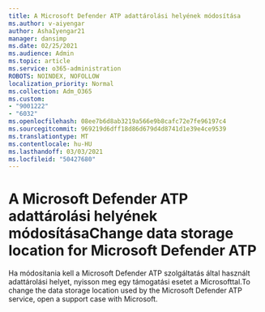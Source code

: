 ```yaml
---
title: A Microsoft Defender ATP adattárolási helyének módosítása
ms.author: v-aiyengar
author: AshaIyengar21
manager: dansimp
ms.date: 02/25/2021
ms.audience: Admin
ms.topic: article
ms.service: o365-administration
ROBOTS: NOINDEX, NOFOLLOW
localization_priority: Normal
ms.collection: Adm_O365
ms.custom:
- "9001222"
- "6032"
ms.openlocfilehash: 08ee7b6d8ab3219a566e9b8cafc72e7fe96197c4
ms.sourcegitcommit: 969219d6dff18d86d679d4d8741d1e39e4ce9539
ms.translationtype: MT
ms.contentlocale: hu-HU
ms.lasthandoff: 03/03/2021
ms.locfileid: "50427680"
---
```

# <a name="change-data-storage-location-for-microsoft-defender-atp"></a><span data-ttu-id="cda5a-102">A Microsoft Defender ATP adattárolási helyének módosítása</span><span class="sxs-lookup"><span data-stu-id="cda5a-102">Change data storage location for Microsoft Defender ATP</span></span>

<span data-ttu-id="cda5a-103">Ha módosítania kell a Microsoft Defender ATP szolgáltatás által használt adattárolási helyet, nyisson meg egy támogatási esetet a Microsofttal.</span><span class="sxs-lookup"><span data-stu-id="cda5a-103">To change the data storage location used by the Microsoft Defender ATP service, open a support case with Microsoft.</span></span>
